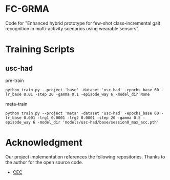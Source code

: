 # FC-GRMA
Code for "Enhanced hybrid prototype for few-shot class-incremental gait recognition in multi-activity scenarios using wearable sensors".

# Training Scripts
## usc-had
pre-train
```
python train.py --project 'base' -dataset 'usc-had' -epochs_base 60 -lr_base 0.01 -step 20 -gamma 0.1 -episode_way 6 -model_dir None
```
meta-train
```
python train.py --project 'meta' -dataset 'usc-had' -epochs_base 60 -lr_base 0.001 -lrg1 0.0001 -lrg2 0.0001 -step 20 -gamma 0.5 -episode_way 6 -model_dir 'models/usc-had/base/session0_max_acc.pth'
```

# Acknowledgment
Our project implementation references the following repositories. Thanks to the author for the open source code.
- [CEC](https://github.com/icoz69/CEC-CVPR2021)
